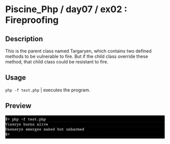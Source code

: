 # Piscine_Php / day07 / ex02 : Fireproofing

## Description
This is the parent class named Targaryen, which contains two defined methods to be vulnerable to fire. But if the child class override these method, that child class could be resistant to fire.

## Usage
`php -f test.php` | executes the program.

## Preview
<img src="../../resources/images/targaryen.png" width="1200">
